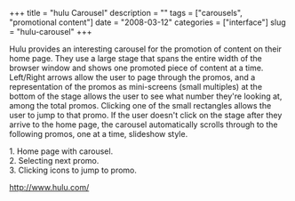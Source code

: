 +++
title = "hulu Carousel"
description = ""
tags = ["carousels", "promotional content"]
date = "2008-03-12"
categories = ["interface"]
slug = "hulu-carousel"
+++


<p>Hulu provides an interesting carousel for the promotion of content on their home page. They use a large stage that spans the entire width of the browser window and shows one promoted piece of content at a time. Left/Right arrows allow the user to page through the promos, and a representation of the promos as mini-screens (small multiples) at the bottom of the stage allows the user to see what number they're looking at, among the total promos. Clicking one of the small rectangles allows the user to jump to that promo. If the user doesn't click on the stage after they arrive to the home page, the carousel automatically scrolls through to the following promos, one at a time, slideshow style.</p>
<div id="screens-full" class="clear"><div class="caption">1. Home page with carousel.</div><div class="fullimg clear"><a href="http://media.konigi.com/interface/hulu-carousel-1.png" class="group" rel="group" title="1. Home page with carousel."><img src="http://media.konigi.com/interface/hulu-carousel-1.png" alt="" class="img-responsive"></a></div></div><div id="screens-full" class="clear"><div class="caption">2. Selecting next promo.</div><div class="fullimg clear"><a href="http://media.konigi.com/interface/hulu-carousel-2.png" class="group" rel="group" title="2. Selecting next promo."><img src="http://media.konigi.com/interface/hulu-carousel-2.png" alt="" class="img-responsive"></a></div></div><div id="screens-full" class="clear"><div class="caption">3. Clicking icons to jump to promo.</div><div class="fullimg clear"><a href="http://media.konigi.com/interface/hulu-carousel-3.png" class="group" rel="group" title="3. Clicking icons to jump to promo."><img src="http://media.konigi.com/interface/hulu-carousel-3.png" alt="" class="img-responsive"></a></div></div>        
<p><a href="http://www.hulu.com/">http://www.hulu.com/</a></p>

